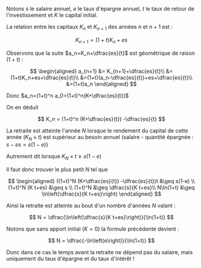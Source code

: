Notons $s$ le salaire annuel, $e$ le taux d'épargne annuel, $t$ le taux de retour de l'investissement et $K$ le capital initial.

La relation entre les capitaux $K_n$ et $K_{n+1}$ des années $n$ et $n+1$ est :

$$
  K_{n+1}=(1+t)K_n+es
$$

Observons que la suite $a_n=K_n+\dfrac{es}{t}$ est géométrique de raison $(1+t)$ :

$$
\begin{aligned}
a_{n+1} &= K_{n+1}+\dfrac{es}{t}\\
        &=(1+t)K_n+es+\dfrac{es}{t}\\
        &=(1+t)(a_n-\dfrac{es}{t})+es+\dfrac{es}{t}\\
        &=(1+t)a_n
\end{aligned}
$$

Donc $a_n=(1+t)^n a_0=(1+t)^n(K+\dfrac{es}{t})$

On en déduit

$$
K_n = (1+t)^n (K+\dfrac{es}{t}) -\dfrac{es}{t}
$$

La retraite est atteinte l'année $N$ lorsque le rendement du capital de cette année ($K_N \times t$) est supérieur au besoin annuel (salaire - quantité épargnée : $s - es = s(1-e)$)

Autrement dit lorsque $K_N \times t \geq s(1-e)$

Il faut donc trouver le plus petit $N$ tel que

$$
\begin{aligned}
  ((1+t)^N (K+\dfrac{es}{t}) -\dfrac{es}{t})t &\geq s(1-e) \\
  (1+t)^N (K t+es) &\geq s \\
  (1+t)^N  &\geq \dfrac{s}{K t+es}\\
  N\ln(1+t)  &\geq \ln\left(\dfrac{s}{K t+es}\right)
\end{aligned}
$$

Ainsi la retraite est atteinte au bout d'un nombre d'années $N$ valant :

$$
  N = \dfrac{\ln\left(\dfrac{s}{K t+es}\right)}{\ln(1+t)}
$$

Notons que sans apport initial ($K=0$) la formule précédente devient :

$$
  N = \dfrac{-\ln\left(e\right)}{\ln(1+t)}
$$

Donc dans ce cas le temps avant la retraite ne dépend pas du salaire, mais uniquement du taux d'épargne et du taux d'intérêt !
